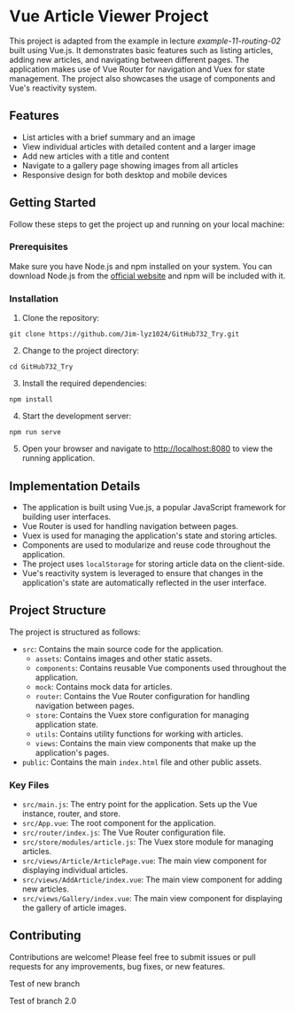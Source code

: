 # Vue Article Viewer Project

This project is adapted from the example in lecture *example-11-routing-02* built using Vue.js. It demonstrates basic features such as listing articles, adding new articles, and navigating between different pages. The application makes use of Vue Router for navigation and Vuex for state management. The project also showcases the usage of components and Vue's reactivity system.

## Features

- List articles with a brief summary and an image
- View individual articles with detailed content and a larger image
- Add new articles with a title and content
- Navigate to a gallery page showing images from all articles
- Responsive design for both desktop and mobile devices

## Getting Started

Follow these steps to get the project up and running on your local machine:

### Prerequisites

Make sure you have Node.js and npm installed on your system. You can download Node.js from the [official website](https://nodejs.org/) and npm will be included with it.

### Installation

1. Clone the repository:

```
git clone https://github.com/Jim-lyz1024/GitHub732_Try.git
```

2. Change to the project directory:
```
cd GitHub732_Try
```

3. Install the required dependencies:
```
npm install
```

4. Start the development server:
```
npm run serve
```

5. Open your browser and navigate to [http://localhost:8080](http://localhost:8080) to view the running application.


## Implementation Details

- The application is built using Vue.js, a popular JavaScript framework for building user interfaces.
- Vue Router is used for handling navigation between pages.
- Vuex is used for managing the application's state and storing articles.
- Components are used to modularize and reuse code throughout the application.
- The project uses `localStorage` for storing article data on the client-side.
- Vue's reactivity system is leveraged to ensure that changes in the application's state are automatically reflected in the user interface.

## Project Structure

The project is structured as follows:

- `src`: Contains the main source code for the application.
  - `assets`: Contains images and other static assets.
  - `components`: Contains reusable Vue components used throughout the application.
  - `mock`: Contains mock data for articles.
  - `router`: Contains the Vue Router configuration for handling navigation between pages.
  - `store`: Contains the Vuex store configuration for managing application state.
  - `utils`: Contains utility functions for working with articles.
  - `views`: Contains the main view components that make up the application's pages.
- `public`: Contains the main `index.html` file and other public assets.

### Key Files

- `src/main.js`: The entry point for the application. Sets up the Vue instance, router, and store.
- `src/App.vue`: The root component for the application.
- `src/router/index.js`: The Vue Router configuration file.
- `src/store/modules/article.js`: The Vuex store module for managing articles.
- `src/views/Article/ArticlePage.vue`: The main view component for displaying individual articles.
- `src/views/AddArticle/index.vue`: The main view component for adding new articles.
- `src/views/Gallery/index.vue`: The main view component for displaying the gallery of article images.

## Contributing

Contributions are welcome! Please feel free to submit issues or pull requests for any improvements, bug fixes, or new features.

Test of new branch

Test of branch 2.0